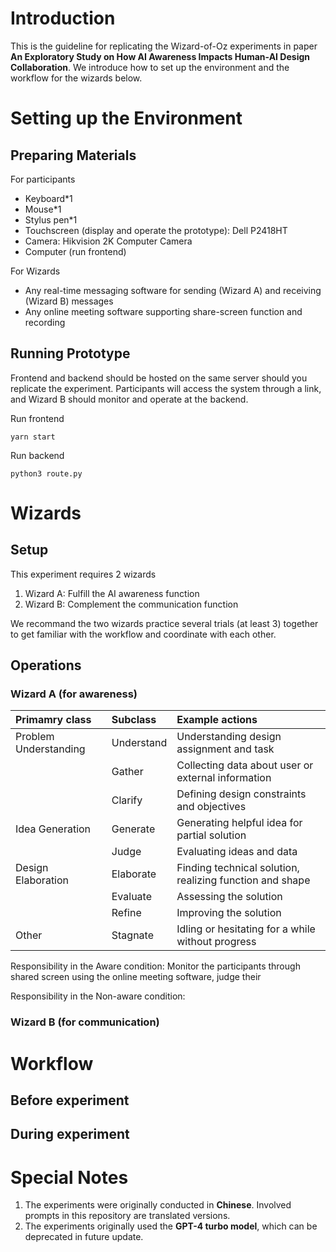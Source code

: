 # Introduction
This is the guideline for replicating the Wizard-of-Oz experiments in paper **An Exploratory Study on How AI Awareness Impacts Human-AI Design Collaboration**. We introduce how to set up the environment and the workflow for the wizards below.

# Setting up the Environment
## Preparing Materials
For participants
- Keyboard*1
- Mouse*1
- Stylus pen*1
- Touchscreen (display and operate the prototype): Dell P2418HT
- Camera: Hikvision 2K Computer Camera
- Computer (run frontend)

For Wizards
- Any real-time messaging software for sending (Wizard A) and receiving (Wizard B) messages
- Any online meeting software supporting share-screen function and recording

## Running Prototype
Frontend and backend should be hosted on the same server should you replicate the experiment. Participants will access the system through a link, and Wizard B should monitor and operate at the backend.

Run frontend

  ~~~~
  yarn start
  ~~~~

Run backend

  ~~~~
  python3 route.py
  ~~~~

# Wizards
## Setup
This experiment requires 2 wizards
1. Wizard A: Fulfill the AI awareness function
2. Wizard B: Complement the communication function

We recommand the two wizards practice several trials (at least 3) together to get familiar with the workflow and coordinate with each other.

## Operations

### Wizard A (for awareness)
|**Primamry class**   |**Subclass**|**Example actions**                                     |
|:--------------------|:-----------|:-------------------------------------------------------|
|Problem Understanding|Understand  |Understanding design assignment and task                |
|                     |Gather      |Collecting data about user or external information      |
|                     |Clarify     |Defining design constraints and objectives              |
|Idea Generation      |Generate    |Generating helpful idea for partial solution            |
|                     |Judge       |Evaluating ideas and data                               |
|Design Elaboration   |Elaborate   |Finding technical solution, realizing function and shape|
|                     |Evaluate    |Assessing the solution                                  |
|                     |Refine      |Improving the solution                                  |
|Other                |Stagnate    |Idling or hesitating for a while without progress       |

Responsibility in the Aware condition: Monitor the participants through shared screen using the online meeting software, judge their 

Responsibility in the Non-aware condition: 


### Wizard B (for communication)

# Workflow

## Before experiment

## During experiment

# Special Notes
1. The experiments were originally conducted in **Chinese**. Involved prompts in this repository are translated versions.
2. The experiments originally used the **GPT-4 turbo model**, which can be deprecated in future update.
